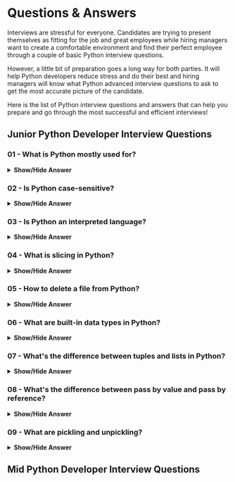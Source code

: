 # Questions & Answers

Interviews are stressful for everyone. Candidates are trying to present themselves as fitting for the job and great employees while hiring managers want to create a comfortable environment and find their perfect employee through a couple of basic Python interview questions.

However, a little bit of preparation goes a long way for both parties. It will help Python developers reduce stress and do their best and hiring managers will know what Python advanced interview questions to ask to get the most accurate picture of the candidate.

Here is the list of Python interview questions and answers that can help you prepare and go through the most successful and efficient interviews!

## Junior Python Developer Interview Questions

### 01 - What is Python mostly used for?

<details>
  <summary><b>Show/Hide Answer</b></summary>
  <br>

<b>Python is a versatile programming language used for a wide range of applications.</b> Here are some of it's common uses:

- <b>Data Science and Machine Learning:</b> Python's readability and extensive libraries like _NumPy_, _Pandas_, and _Scikit-learn_ make it a popular choice for data analysis, visualization and building machine learning models.

- <b>Web Development:</b> Frameworks like _Django_ and _Flask_ provide a robust foundation for creating dynamic and scalable web applications.

- <b>Scientific Computing:</b> Python is used in fields like physics, chemistry and biology for simulations, data analysis and numerical computations.

- <b>Automation:</b> Python's scripting capabilities can be used to automate repetitive tasks, such as file management, web scraping or system administration.

- <b>Game Development:</b> Python can be used to create games, especially 2D games and prototypes, using libraries like _Pygame_.

- <b>Artificial Intelligence:</b> Python's simplicity and powerful AI libraries like _TensorFlow_ and _PyTorch_ make it a popular choice for developing AI applications.

In essence, Python's versatility, readability and extensive ecosystem of libraries make it a valuable tool for a wide variety of tasks in the tech industry and beyond.

</details>

### 02 - Is Python case-sensitive?

<details>
  <summary><b>Show/Hide Answer</b></summary>
  <br>

<b>Yes, Python is case-sensitive.</b> This means that it treats uppercase and lowercase characters differently. For example, `myVariable` and `myvariable` are considered two distinct variables in Python.

</details>

### 03 - Is Python an interpreted language?

<details>
  <summary><b>Show/Hide Answer</b></summary>
  <br>

<b>Yes, Python is an interpreted language.</b> This means that the code is executed line by line, without the need for a compilation step. This can make it easier to develop and test code, but it can also result in slower execution compared to compiled languages.

</details>

### 04 - What is slicing in Python?

<details>
  <summary><b>Show/Hide Answer</b></summary>
  <br>

Slicing is a powerful technique used to extract a specific portion of a sequence data type, such as a string, list, or tuple. It involves specifying a range of indices using square brackets, where the indices start from 0.

#### Basic syntax:

```py
sequence[start:stop:step]
```

- start: The index of the first element to include (default is 0)
- stop: The index of the first element to exclude (default is the length of the sequence)
- step: The number of elements to skip between each element (default is 1)

#### Examples

#### String slicing:

```py
my_string = "Hello, World!"

# Extract the first 5 characters
first_5 = my_string[:5] # Output: "Hello"

# Extract characters from index 7 to 10 (inclusive)
substring = my_string[7:11] # Output: "World"

# Extract every other character
every_other = my_string[::2] # Output: "Hlo ol!"
```

#### List slicing:

```py
my_list = [1, 2, 3, 4, 5]

# Extract the first 3 elements
first_3 = my_list[:3] # Output: [1, 2, 3]

# Extract elements from index 2 to 4 (inclusive)
sublist = my_list[2:5] # Output: [3, 4, 5]

# Reverse the list
reversed_list = my_list[::-1] # Output: [5, 4, 3, 2, 1]
```

#### Tuple slicing:

```py
my_tuple = (10, 20, 30, 40, 50)

# Extract the last 3 elements
last_3 = my_tuple[-3:] # Output: (30, 40, 50)

# Extract elements from index 1 to 3 (inclusive)
subtuple = my_tuple[1:4] # Output: (20, 30, 40)
```

#### Key points:

- Negative indices can be used to count from the end of the sequence.
- If the start or stop index is omitted, the default is the beginning or end of the sequence, respectively.
- If the step is negative, the sequence is sliced in reverse order.
</details>

### 05 - How to delete a file from Python?

<details>
  <summary><b>Show/Hide Answer</b></summary>
  <br>

To delete a file in Python, you can use the `os.remove()` functions fromt the `os` module. Here's how to use it:

```py
import os

file_path = "path/to/your/file.txt"

try:
  os.remove(file_path)
  print("File deleted successfully.")
except FileNotFoundError:
  print ("File not found".)
```

Replace `"path/to/your/file.txt"` with the actual path to the file you want to delete.

</details>

### 06 - What are built-in data types in Python?

<details>
  <summary><b>Show/Hide Answer</b></summary>
  <br>

Python provides several built-in data types that can be used to store different kinds of values. Here's a breakdown of the most common ones:

#### Numerical data types

- int: Represents integers (10, -5, 0)
- float: Represents floating-point numbers (3.14, -2,5)
- complex: Represents complex numbers (2+3j)

#### Sequence data types

- list: Ordered collection of items, allowing duplicates.
- tuple: Ordered, immutable collection of items.
- range: Sequence of numbers.
- str: Sequence of characters.

#### Mapping data type

- dict: Unordered collection of key-value pairs.

#### Set data types

- set: Unordered collection of unique items.
- frozenset: Immutable set.

#### Boolean data type

- bool: Represents True or False values.

#### None data type

- None: Represents the absence of a value.

#### Example:

```py
# Creating variables of different data types
x = 10 # int
y = 3.14 # float
z = 2+3j # complex

my_list = [1, 2, 3] # list
my_tuple = (4, 5, 6) # tuple
my_dict = {'name': 'Alice', 'age': 30} # dict
my_set = {7, 8, 9} # set

# Printing the data types
print(type(x))
print(type(y))
print(type(z))
print(type(my_list))
print(type(my_tuple))
print(type(my_dict))
print(type(my_set))
```

This code will output the data types of each variable.

</details>

### 07 - What's the difference between tuples and lists in Python?

<details>
  <summary><b>Show/Hide Answer</b></summary>
  <br>

In Python, tuples and lists are both used to store collections of elements. However, they have some key differences:

#### Tuples:

- Immutable: Once created, tuples cannot be modified. This means you cannot add, remove or change elements in a tuple.

- Enclosed in parentheses: Tuples are defined using parentheses, e.g., `my_tuple = (1, 2, 3)`.

- Used for:

  - Storing fixed collections of elementes that won't change.

  - Returning multiple values from a function.

  - Creating keys for dictionaries.

#### Lists:

- Mutable: Lists can be modified after creation. You can add, remove or change elements using various methods.

- Enclosed in square brackets: Lists are defined using square brackets. e.g., `my_list = [1, 2, 3]`.

- Used for:

  - Storing collections of elements that may change over time.

  - Performing operations like sorting, filtering and appending.
  </details>

### 08 - What's the difference between pass by value and pass by reference?

<details>
  <summary><b>Show/Hide Answer</b></summary>
  <br>

In Python, arguments are passed to functions by reference, not by value. This means that when you pass a variable to a function, the function receives a reference to the object that the variable is pointing to. If the function modifies the object, the changes will be visible outside the function as well.

#### Pass by value:

- A copy of the variable's value is passed to the function.

- Any modifications made inside the function do not affect the original variable.

- Typically used for primitive data types like numbers and strings.

#### Pass by reference:

- A reference to the variable's object is passed to the function.

- Modifications made inside the function affect the original object.

- Typically used for complex data types like lists, dictionaries, and objects.

#### Example:

```py
def modify_list(my_list):
    my_list.append(4)

my_list = [1, 2, 3]
modify_list(my_list)
print(my_list) # Output: [1, 2, 3, 4]
```

In this example, `modify_list` receives a reference to the `my_list` object. When it appends the value 4, the original `my_list` is modified as well.
</details>

### 09 - What are pickling and unpickling?

<details>
  <summary><b>Show/Hide Answer</b></summary>
  <br>

<b>Pickling and unpickling</b> are processes in Python that allow you to serialize and deserialize objects. This means converting Python objects into a byte stream (pickling) and then converting that byte stream back into the original Python objetct (unpickling).

<b>Pickling</b> is useful when you need to:

- Save an object's state: Store the object's data and attributes for later use.

- Transmit an object: Send the object over a network or store it in a file.

- Create a persistent object: Make the object available for use in different Python sessions.

<b>Unpickling</b> is used to:

- Restore an object's state: Recreate the original object from it's pickled representation.

- Load an object from a file or network: Retrieve the object and use it in your code.

#### How it works:

#### Pickling:

- The `pickle` module is used to serialize the object.

- The object's data and attributes are converted into a byte stream.

- The byte stream can be written to a file or transmitted over a network.

#### Unpickling:

- The `pickle` module is used to deserialize the byte stream.

- The original object is reconstructed from the byte stream.

#### Example:

```py
import pickle

# Create a list
my_list = [1, 2, 3, "hello"]

# Pickle the list
with open("my_list.pkl", "wb") as f:
    pickle.dump(my_list, f)

# Unpickle the list
with open("my_list.pkl", "rb") as f:
    unpickled_list = pickle.load(f)

print(unpickled_list) # Output: [1, 2, 3, 'hello']
```

#### Important considerations:

- Security: Pickling can be a security risk if you unpickle untrusted data, as it can potentially execute malicious code. Be cautious when unpickling data from unknown sources.

- Compatibility: Pickling can be sensitive to changes in the object's structure or the version of Python used. Ensure compatibility when using pickled data.

- Alternatives: While pickling is a convenient way to serialize objects, there are other options available, such as *JSON* and *msgpack*, which may be more suitable for certain use cases.
</details>

## Mid Python Developer Interview Questions

